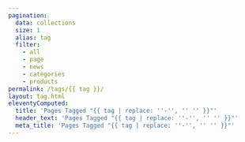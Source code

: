 ```yaml
---
pagination:
  data: collections
  size: 1
  alias: tag
  filter:
    - all
    - page
    - news
    - categories
    - products
permalink: /tags/{{ tag }}/
layout: tag.html
eleventyComputed:
  title: 'Pages Tagged "{{ tag | replace: ''-'', '' '' }}"'
  header_text: 'Pages Tagged "{{ tag | replace: ''-'', '' '' }}"'
  meta_title: 'Pages Tagged "{{ tag | replace: ''-'', '' '' }}"'
---
```

